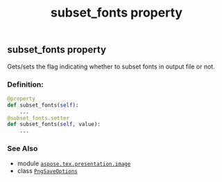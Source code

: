﻿---
title: subset_fonts property
second_title: Aspose.TeX for Python via .NET API References
description: 
type: docs
weight: 90
url: /python-net/aspose.tex.presentation.image/pngsaveoptions/subset_fonts/
is_root: false
---

## subset_fonts property


Gets/sets the flag indicating whether to subset fonts in output file or not.
### Definition:
```python
@property
def subset_fonts(self):
    ...
@subset_fonts.setter
def subset_fonts(self, value):
    ...
```

### See Also
* module [`aspose.tex.presentation.image`](../../)
* class [`PngSaveOptions`](/tex/python-net/aspose.tex.presentation.image/pngsaveoptions)
